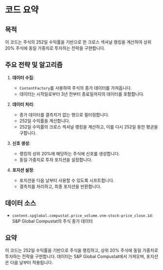 # 코드 요약

## 목적
이 코드는 주식의 252일 수익률을 기반으로 한 크로스 섹셔널 랭킹을 계산하여 상위 20% 주식에 동일 가중치로 투자하는 전략을 구현합니다.

## 주요 전략 및 알고리즘
1. **데이터 수집**:
   - `ContentFactory`를 사용하여 주식의 종가 데이터를 가져옵니다.
   - 데이터는 시작일로부터 3년 전부터 종료일까지의 데이터를 포함합니다.

2. **데이터 처리**:
   - 종가 데이터를 결측치가 없는 행으로 필터링합니다.
   - 252일 수익률을 계산합니다.
   - 252일 수익률의 크로스 섹셔널 랭킹을 계산하고, 이를 다시 252일 동안 평균을 구합니다.

3. **신호 생성**:
   - 랭킹의 상위 20%에 해당하는 주식에 신호를 생성합니다.
   - 동일 가중치로 투자 포지션을 설정합니다.

4. **포지션 설정**:
   - 포지션을 다음 날부터 사용할 수 있도록 시프트합니다.
   - 결측치를 처리하고, 최종 포지션을 반환합니다.

## 데이터 소스
- `content.spglobal.compustat.price_volume.vnm-stock-price_close.1d`: S&P Global Compustat의 주식 종가 데이터

## 요약
이 코드는 252일 수익률을 기반으로 주식을 랭킹하고, 상위 20% 주식에 동일 가중치로 투자하는 전략을 구현합니다. 데이터는 S&P Global Compustat에서 가져오며, 포지션은 다음 날부터 적용됩니다.